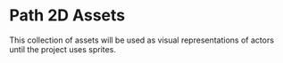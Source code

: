 # Path 2D Assets

This collection of assets will be used as visual representations of actors
until the project uses sprites.
